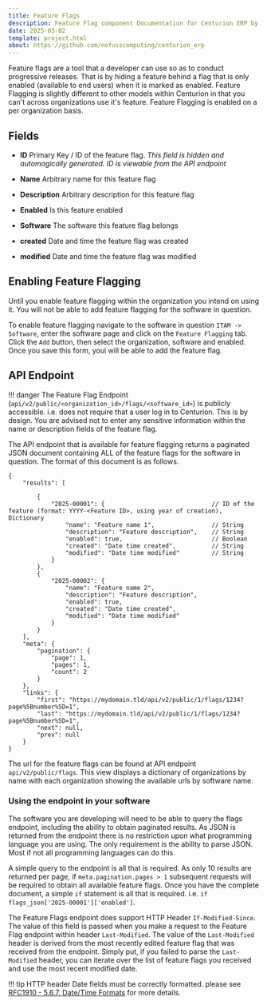 ```yaml
---
title: Feature Flags
description: Feature Flag component Documentation for Centurion ERP by No Fuss Computing
date: 2025-03-02
template: project.html
about: https://github.com/nofusscomputing/centurion_erp
---
```


Feature flags are a tool that a developer can use so as to conduct progressive releases. That is by hiding a feature behind a flag that is only enabled (available to end users) when it is marked as enabled. Feature Flagging is slightly different to other models within Centurion in that you can't across organizations use it's feature. Feature Flagging is enabled on a per organization basis.


## Fields

- **ID** Primary Key / ID of the feature flag. _This field is hidden and automagically generated. ID is viewable from the API endpoint_

- **Name** Arbitrary name for this feature flag

- **Description** Arbitrary description for this feature flag

- **Enabled** Is this feature enabled

- **Software** The software this feature flag belongs

- **created** Date and time the feature flag was created

- **modified** Date and time the feature flag was modified


## Enabling Feature Flagging

Until you enable feature flagging within the organization you intend on using it. You will not be able to add feature flagging for the software in question.

To enable feature flagging navigate to the software in question `ITAM -> Software`, enter the software page and click on the `Feature Flagging` tab. Click the `Add` button, then select the organization, software and enabled. Once you save this form, youi will be able to add the feature flag.


## API Endpoint

!!! danger
    The Feature Flag Endpoint (`api/v2/public/<organization_id>/flags/<software_id>`) is publicly accessible. i.e. does not require that a user log in to Centurion. This is by design. You are advised not to enter any sensitive information within the name or description fields of the feature flag.

The API endpoint that is available for feature flagging returns a paginated JSON document containing ALL of the feature flags for the software in question. The format of this document is as follows.

``` jsonc
{
    "results": [

        {
            "2025-00001": {                              // ID of the feature (format: YYYY-<Feature ID>, using year of creation), Dictionary
                "name": "Feature name 1",                // String
                "description": "Feature description",    // String
                "enabled": true,                         // Boolean
                "created": "Date time created",          // String
                "modified": "Date time modified"         // String
            }
        },
        {
            "2025-00002": {
                "name": "Feature name 2",
                "description": "Feature description",
                "enabled": true,
                "created": "Date time created",
                "modified": "Date time modified"
            }
        }
    ],
    "meta": {
        "pagination": {
            "page": 1,
            "pages": 1,
            "count": 2
        }
    },
    "links": {
        "first": "https://mydomain.tld/api/v2/public/1/flags/1234?page%5Bnumber%5D=1",
        "last": "https://mydomain.tld/api/v2/public/1/flags/1234?page%5Bnumber%5D=1",
        "next": null,
        "prev": null
    }
}
```

The url for the feature flags can be found at API endpoint `api/v2/public/flags`. This view displays a dictionary of organizations by name with each organization showing the available urls by software name.


### Using the endpoint in your software

The software you are developing will need to be able to query the flags endpoint, including the ability to obtain paginated results. As JSON is returned from the endpoint there is no restriction upon what programming language you are using. The only requirement is the ability to parse JSON. Most if not all programming languages can do this.

A simple query to the endpoint is all that is required. As only 10 results are returned per page, if `meta.pagination.pages > 1` subsequent requests will be required to obtain all available feature flags. Once you have the complete document, a simple `if` statement is all that is required. i.e. `if flags_json['2025-00001']['enabled']`.

The Feature Flags endpoint does support HTTP Header `If-Modified-Since`. The value of this field is passed when you make a request to the Feature Flag endpoint within header `Last-Modified`. The value of the `Last-Modified` header is derived from the most recently edited feature flag that was received from the endpoint. Simply put, if you failed to parse the `Last-Modified` header, you can iterate over the list of feature flags you received and use the most recent modified date.

!!! tip
    HTTP header Date fields must be correctly formatted. please see [RFC1910 - 5.6.7. Date/Time Formats](https://httpwg.org/specs/rfc9110.html#http.date) for more details.

